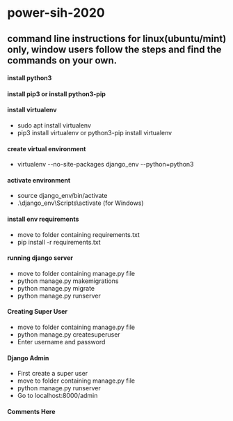 # power-sih-2020
## command line instructions for linux(ubuntu/mint) only, window users follow the steps and find the commands on your own.
#### install python3
#### install pip3 or install python3-pip
#### install virtualenv
- sudo apt install virtualenv
- pip3 install virtualenv or python3-pip install virtualenv
#### create virtual environment
- virtualenv --no-site-packages django_env --python=python3
#### activate environment
- source django_env/bin/activate
- .\django_env\Scripts\activate (for Windows)
#### install env requirements
- move to folder containing requirements.txt
- pip install -r requirements.txt
#### running django server
- move to folder containing manage.py file
- python manage.py makemigrations
- python manage.py migrate
- python manage.py runserver
#### Creating Super User
- move to folder containing manage.py file
- python manage.py createsuperuser
- Enter username and password
#### Django Admin
- First create a super user
- move to folder containing manage.py file
- python manage.py runserver
- Go to localhost:8000/admin
#### Comments Here
